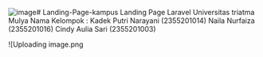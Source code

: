 ![image](https://github.com/user-attachments/assets/21095a10-759a-431c-afe3-bc1723766849)# Landing-Page-kampus
Landing Page Laravel Universitas triatma Mulya
Nama Kelompok :
Kadek Putri Narayani (2355201014)
Naila Nurfaiza (2355201016)
Cindy Aulia Sari (2355201003)

![Uploading image.png


